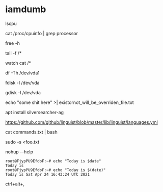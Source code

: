 # iamdumb


lscpu

cat /proc/cpuinfo | grep processor

free -h

tail -f <filename>/*

watch cat <filename>/*

df -Th /dev/vda1

fdisk -l /dev/vda

gdisk -l /dev/vda

echo "some shit here" >| existornot_will_be_overriden_file.txt

apt install silversearcher-ag

https://github.com/github/linguist/blob/master/lib/linguist/languages.yml

cat commands.txt | bash

sudo -s <foo.txt

nohup --help

```console
root@FjypPU9EfdoF:~# echo "Today is $date"
Today is
root@FjypPU9EfdoF:~# echo "Today is $(date)"
Today is Sat Apr 24 16:43:24 UTC 2021
```

ctrl+alt+,
